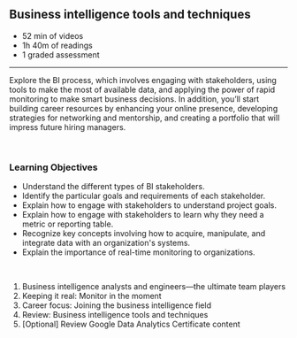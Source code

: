 ## Business intelligence tools and techniques

- 52 min of videos
- 1h 40m of readings
- 1 graded assessment

<hr>

Explore the BI process, which involves engaging with stakeholders, using tools to make the most of available data, and applying the power of rapid monitoring to make smart business decisions. In addition, you’ll start building career resources by enhancing your online presence, developing strategies for networking and mentorship, and creating a portfolio that will impress future hiring managers.

<br>

### Learning Objectives

- Understand the different types of BI stakeholders.
- Identify the particular goals and requirements of each stakeholder.
- Explain how to engage with stakeholders to understand project goals.
- Explain how to engage with stakeholders to learn why they need a metric or reporting table.
- Recognize key concepts involving how to acquire, manipulate, and integrate data with an organization's systems.
- Explain the importance of real-time monitoring to organizations.

<br>

1. Business intelligence analysts and engineers—the ultimate team players
2. Keeping it real: Monitor in the moment
3. Career focus: Joining the business intelligence field
4. Review: Business intelligence tools and techniques
5. [Optional] Review Google Data Analytics Certificate content

